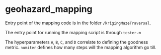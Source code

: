 # geohazard_mapping
Entry point of the mapping code is in the folder `/krigingMazeTraversal`. 

The entry point for running the mapping script is through `tester.m`

The hyperparameters `A`, `B`, `C`, and `D` correlate to defining the goodness metric.
`numiter` defines how many steps will the mapping algorithm go till.

